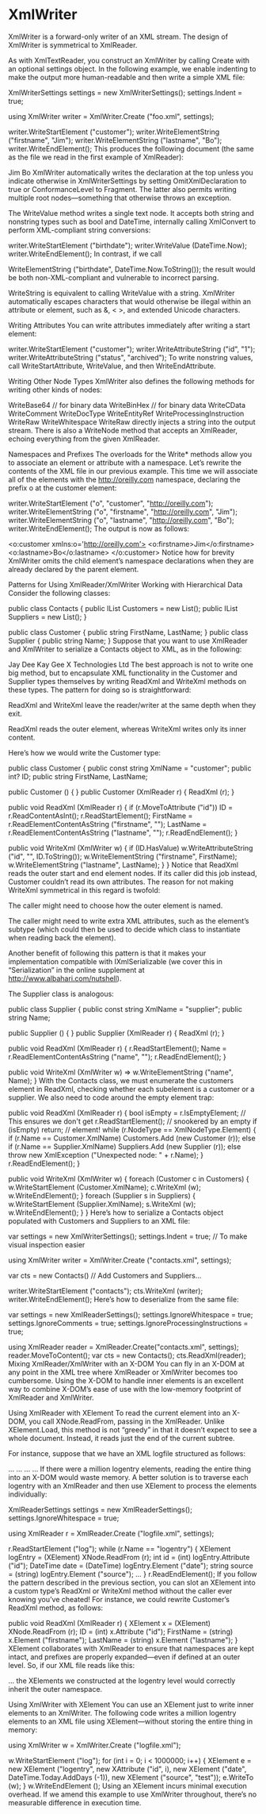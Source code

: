 # XmlWriter
XmlWriter is a forward-only writer of an XML stream. The design of XmlWriter is symmetrical to XmlReader.

As with XmlTextReader, you construct an XmlWriter by calling Create with an optional settings object. In the following example, we enable indenting to make the output more human-readable and then write a simple XML file:

XmlWriterSettings settings = new XmlWriterSettings();
settings.Indent = true;

using XmlWriter writer = XmlWriter.Create ("foo.xml", settings);

writer.WriteStartElement ("customer");
writer.WriteElementString ("firstname", "Jim");
writer.WriteElementString ("lastname", "Bo");
writer.WriteEndElement();
This produces the following document (the same as the file we read in the first example of XmlReader):

<?xml version="1.0" encoding="utf-8"?>
<customer>
  <firstname>Jim</firstname>
  <lastname>Bo</lastname>
</customer>
XmlWriter automatically writes the declaration at the top unless you indicate otherwise in XmlWriterSettings by setting OmitXmlDeclaration to true or ConformanceLevel to Fragment. The latter also permits writing multiple root nodes—something that otherwise throws an exception.

The WriteValue method writes a single text node. It accepts both string and nonstring types such as bool and DateTime, internally calling XmlConvert to perform XML-compliant string conversions:

writer.WriteStartElement ("birthdate");
writer.WriteValue (DateTime.Now);
writer.WriteEndElement();
In contrast, if we call

WriteElementString ("birthdate", DateTime.Now.ToString());
the result would be both non-XML-compliant and vulnerable to incorrect parsing.

WriteString is equivalent to calling WriteValue with a string. XmlWriter automatically escapes characters that would otherwise be illegal within an attribute or element, such as &, < >, and extended Unicode characters.

Writing Attributes
You can write attributes immediately after writing a start element:

writer.WriteStartElement ("customer");
writer.WriteAttributeString ("id", "1");
writer.WriteAttributeString ("status", "archived");
To write nonstring values, call WriteStartAttribute, WriteValue, and then WriteEndAttribute.

Writing Other Node Types
XmlWriter also defines the following methods for writing other kinds of nodes:

WriteBase64       // for binary data
WriteBinHex       // for binary data
WriteCData
WriteComment
WriteDocType
WriteEntityRef
WriteProcessingInstruction
WriteRaw
WriteWhitespace
WriteRaw directly injects a string into the output stream. There is also a WriteNode method that accepts an XmlReader, echoing everything from the given XmlReader.

Namespaces and Prefixes
The overloads for the Write* methods allow you to associate an element or attribute with a namespace. Let’s rewrite the contents of the XML file in our previous example. This time we will associate all of the elements with the http://oreilly.com namespace, declaring the prefix o at the customer element:

writer.WriteStartElement ("o", "customer", "http://oreilly.com");
writer.WriteElementString ("o", "firstname", "http://oreilly.com", "Jim");
writer.WriteElementString ("o", "lastname", "http://oreilly.com", "Bo");
writer.WriteEndElement();
The output is now as follows:

<?xml version="1.0" encoding="utf-8"?>
<o:customer xmlns:o='http://oreilly.com'>
  <o:firstname>Jim</o:firstname>
  <o:lastname>Bo</o:lastname>
</o:customer>
Notice how for brevity XmlWriter omits the child element’s namespace declarations when they are already declared by the parent element.

Patterns for Using XmlReader/XmlWriter
Working with Hierarchical Data
Consider the following classes:

public class Contacts
{
  public IList<Customer> Customers = new List<Customer>();
  public IList<Supplier> Suppliers = new List<Supplier>();
}

public class Customer { public string FirstName, LastName; }
public class Supplier { public string Name;                }
Suppose that you want to use XmlReader and XmlWriter to serialize a Contacts object to XML, as in the following:

<?xml version="1.0" encoding="utf-8"?>
<contacts>
   <customer id="1">
      <firstname>Jay</firstname>
      <lastname>Dee</lastname>
   </customer>
   <customer>                     <!-- we'll assume id is optional -->
      <firstname>Kay</firstname>
      <lastname>Gee</lastname>
   </customer>
   <supplier>
      <name>X Technologies Ltd</name>
   </supplier>
</contacts>
The best approach is not to write one big method, but to encapsulate XML functionality in the Customer and Supplier types themselves by writing ReadXml and WriteXml methods on these types. The pattern for doing so is straightforward:

ReadXml and WriteXml leave the reader/writer at the same depth when they exit.

ReadXml reads the outer element, whereas WriteXml writes only its inner content.

Here’s how we would write the Customer type:

public class Customer
{
  public const string XmlName = "customer";
  public int? ID;
  public string FirstName, LastName;

  public Customer () { }
  public Customer (XmlReader r) { ReadXml (r); }

  public void ReadXml (XmlReader r)
  {
    if (r.MoveToAttribute ("id")) ID = r.ReadContentAsInt();
    r.ReadStartElement();
    FirstName = r.ReadElementContentAsString ("firstname", "");
    LastName = r.ReadElementContentAsString ("lastname", "");
    r.ReadEndElement();
  }

  public void WriteXml (XmlWriter w)
  {
    if (ID.HasValue) w.WriteAttributeString ("id", "", ID.ToString());
    w.WriteElementString ("firstname", FirstName);
    w.WriteElementString ("lastname", LastName);
  }
}
Notice that ReadXml reads the outer start and end element nodes. If its caller did this job instead, Customer couldn’t read its own attributes. The reason for not making WriteXml symmetrical in this regard is twofold:

The caller might need to choose how the outer element is named.

The caller might need to write extra XML attributes, such as the element’s subtype (which could then be used to decide which class to instantiate when reading back the element).

Another benefit of following this pattern is that it makes your implementation compatible with IXmlSerializable (we cover this in “Serialization” in the online supplement at http://www.albahari.com/nutshell).

The Supplier class is analogous:

public class Supplier
{
  public const string XmlName = "supplier";
  public string Name;

  public Supplier () { }
  public Supplier (XmlReader r) { ReadXml (r); }

  public void ReadXml (XmlReader r)
  {
    r.ReadStartElement();
    Name = r.ReadElementContentAsString ("name", "");
    r.ReadEndElement();
  }

  public void WriteXml (XmlWriter w) =>
    w.WriteElementString ("name", Name);
}
With the Contacts class, we must enumerate the customers element in ReadXml, checking whether each subelement is a customer or a supplier. We also need to code around the empty element trap:

public void ReadXml (XmlReader r)
{
  bool isEmpty = r.IsEmptyElement;           // This ensures we don't get
  r.ReadStartElement();                      // snookered by an empty
  if (isEmpty) return;                       // <contacts/> element!
  while (r.NodeType == XmlNodeType.Element)
  {
    if (r.Name == Customer.XmlName)      Customers.Add (new Customer (r));
    else if (r.Name == Supplier.XmlName) Suppliers.Add (new Supplier (r));
    else
      throw new XmlException ("Unexpected node: " + r.Name);
  }
  r.ReadEndElement();
}

public void WriteXml (XmlWriter w)
{
  foreach (Customer c in Customers)
  {
    w.WriteStartElement (Customer.XmlName);
    c.WriteXml (w);
    w.WriteEndElement();
  }
  foreach (Supplier s in Suppliers)
  {
    w.WriteStartElement (Supplier.XmlName);
    s.WriteXml (w);
    w.WriteEndElement();
  }
}
Here’s how to serialize a Contacts object populated with Customers and Suppliers to an XML file:

var settings = new XmlWriterSettings();
settings.Indent = true;  // To make visual inspection easier

using XmlWriter writer = XmlWriter.Create ("contacts.xml", settings);

var cts = new Contacts()
// Add Customers and Suppliers...

writer.WriteStartElement ("contacts");
cts.WriteXml (writer);
writer.WriteEndElement();
Here’s how to deserialize from the same file:

var settings = new XmlReaderSettings();
settings.IgnoreWhitespace = true;
settings.IgnoreComments = true;
settings.IgnoreProcessingInstructions = true;

using XmlReader reader = XmlReader.Create("contacts.xml", settings);
reader.MoveToContent();
var cts = new Contacts();
cts.ReadXml(reader);
Mixing XmlReader/XmlWriter with an X-DOM
You can fly in an X-DOM at any point in the XML tree where XmlReader or XmlWriter becomes too cumbersome. Using the X-DOM to handle inner elements is an excellent way to combine X-DOM’s ease of use with the low-memory footprint of XmlReader and XmlWriter.

Using XmlReader with XElement
To read the current element into an X-DOM, you call XNode.ReadFrom, passing in the XmlReader. Unlike XElement.Load, this method is not “greedy” in that it doesn’t expect to see a whole document. Instead, it reads just the end of the current subtree.

For instance, suppose that we have an XML logfile structured as follows:

<log>
  <logentry id="1">
    <date>...</date>
    <source>...</source>
    ...
  </logentry>
  ...
</log>
If there were a million logentry elements, reading the entire thing into an X-DOM would waste memory. A better solution is to traverse each logentry with an XmlReader and then use XElement to process the elements individually:

XmlReaderSettings settings = new XmlReaderSettings();
settings.IgnoreWhitespace = true;

using XmlReader r = XmlReader.Create ("logfile.xml", settings);

r.ReadStartElement ("log");
while (r.Name == "logentry")
{
  XElement logEntry = (XElement) XNode.ReadFrom (r);
  int id = (int) logEntry.Attribute ("id");
  DateTime date = (DateTime) logEntry.Element ("date");
  string source = (string) logEntry.Element ("source");
  ...
}
r.ReadEndElement();
If you follow the pattern described in the previous section, you can slot an XElement into a custom type’s ReadXml or WriteXml method without the caller ever knowing you’ve cheated! For instance, we could rewrite Customer’s ReadXml method, as follows:

public void ReadXml (XmlReader r)
{
  XElement x = (XElement) XNode.ReadFrom (r);
  ID = (int) x.Attribute ("id");
  FirstName = (string) x.Element ("firstname");
  LastName = (string) x.Element ("lastname");
}
XElement collaborates with XmlReader to ensure that namespaces are kept intact, and prefixes are properly expanded—even if defined at an outer level. So, if our XML file reads like this:

<log xmlns="http://loggingspace">
  <logentry id="1">
  ...
the XElements we constructed at the logentry level would correctly inherit the outer namespace.

Using XmlWriter with XElement
You can use an XElement just to write inner elements to an XmlWriter. The following code writes a million logentry elements to an XML file using XElement—without storing the entire thing in memory:

using XmlWriter w = XmlWriter.Create ("logfile.xml");

w.WriteStartElement ("log");
for (int i = 0; i < 1000000; i++)
{
  XElement e = new XElement ("logentry",
                 new XAttribute ("id", i),
                 new XElement ("date", DateTime.Today.AddDays (-1)),
                 new XElement ("source", "test"));
  e.WriteTo (w);
}
w.WriteEndElement ();
Using an XElement incurs minimal execution overhead. If we amend this example to use XmlWriter throughout, there’s no measurable difference in execution time.